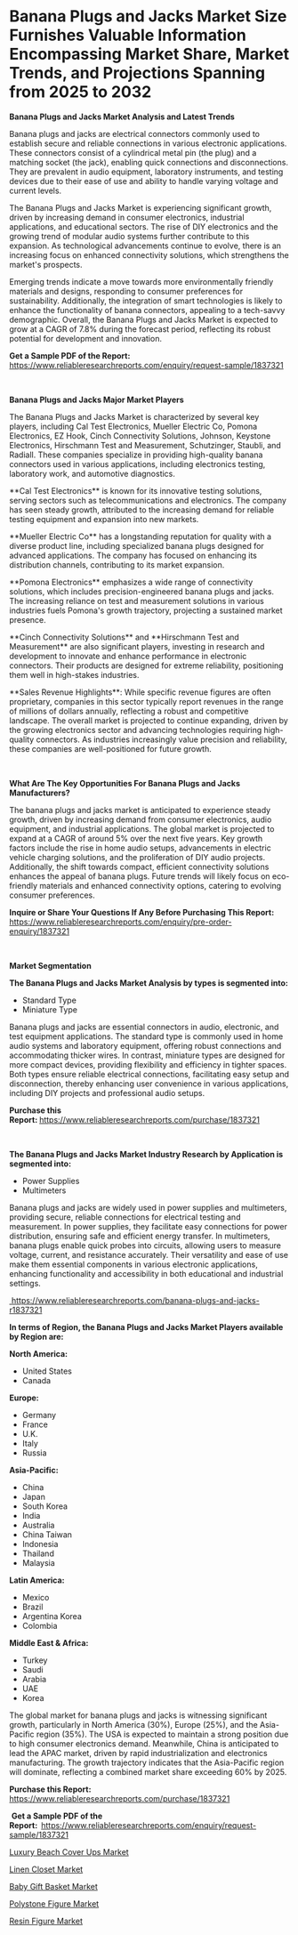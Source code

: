 <p><h1>Banana Plugs and Jacks Market Size Furnishes Valuable Information Encompassing Market Share, Market Trends, and Projections Spanning from 2025 to 2032</h1></p><p><strong>Banana Plugs and Jacks Market Analysis and Latest Trends</strong></p>
<p><p>Banana plugs and jacks are electrical connectors commonly used to establish secure and reliable connections in various electronic applications. These connectors consist of a cylindrical metal pin (the plug) and a matching socket (the jack), enabling quick connections and disconnections. They are prevalent in audio equipment, laboratory instruments, and testing devices due to their ease of use and ability to handle varying voltage and current levels.</p><p>The Banana Plugs and Jacks Market is experiencing significant growth, driven by increasing demand in consumer electronics, industrial applications, and educational sectors. The rise of DIY electronics and the growing trend of modular audio systems further contribute to this expansion. As technological advancements continue to evolve, there is an increasing focus on enhanced connectivity solutions, which strengthens the market's prospects.</p><p>Emerging trends indicate a move towards more environmentally friendly materials and designs, responding to consumer preferences for sustainability. Additionally, the integration of smart technologies is likely to enhance the functionality of banana connectors, appealing to a tech-savvy demographic. Overall, the Banana Plugs and Jacks Market is expected to grow at a CAGR of 7.8% during the forecast period, reflecting its robust potential for development and innovation.</p></p>
<p><strong>Get a Sample PDF of the Report:&nbsp;</strong> <a href="https://www.reliableresearchreports.com/enquiry/request-sample/1837321?utm_campaign=37&utm_medium=2&utm_source=Github&utm_content=ia&utm_term=08022025&utm_id=banana-plugs-and-jacks">https://www.reliableresearchreports.com/enquiry/request-sample/1837321</a></p>
<p>&nbsp;</p>
<p><strong>Banana Plugs and Jacks Major Market Players</strong></p>
<p><p>The Banana Plugs and Jacks Market is characterized by several key players, including Cal Test Electronics, Mueller Electric Co, Pomona Electronics, EZ Hook, Cinch Connectivity Solutions, Johnson, Keystone Electronics, Hirschmann Test and Measurement, Schutzinger, Staubli, and Radiall. These companies specialize in providing high-quality banana connectors used in various applications, including electronics testing, laboratory work, and automotive diagnostics.</p><p>**Cal Test Electronics** is known for its innovative testing solutions, serving sectors such as telecommunications and electronics. The company has seen steady growth, attributed to the increasing demand for reliable testing equipment and expansion into new markets.</p><p>**Mueller Electric Co** has a longstanding reputation for quality with a diverse product line, including specialized banana plugs designed for advanced applications. The company has focused on enhancing its distribution channels, contributing to its market expansion.</p><p>**Pomona Electronics** emphasizes a wide range of connectivity solutions, which includes precision-engineered banana plugs and jacks. The increasing reliance on test and measurement solutions in various industries fuels Pomona's growth trajectory, projecting a sustained market presence.</p><p>**Cinch Connectivity Solutions** and **Hirschmann Test and Measurement** are also significant players, investing in research and development to innovate and enhance performance in electronic connectors. Their products are designed for extreme reliability, positioning them well in high-stakes industries.</p><p>**Sales Revenue Highlights**: While specific revenue figures are often proprietary, companies in this sector typically report revenues in the range of millions of dollars annually, reflecting a robust and competitive landscape. The overall market is projected to continue expanding, driven by the growing electronics sector and advancing technologies requiring high-quality connectors. As industries increasingly value precision and reliability, these companies are well-positioned for future growth.</p></p>
<p>&nbsp;</p>
<p><strong>What Are The Key Opportunities For Banana Plugs and Jacks Manufacturers?</strong></p>
<p><p>The banana plugs and jacks market is anticipated to experience steady growth, driven by increasing demand from consumer electronics, audio equipment, and industrial applications. The global market is projected to expand at a CAGR of around 5% over the next five years. Key growth factors include the rise in home audio setups, advancements in electric vehicle charging solutions, and the proliferation of DIY audio projects. Additionally, the shift towards compact, efficient connectivity solutions enhances the appeal of banana plugs. Future trends will likely focus on eco-friendly materials and enhanced connectivity options, catering to evolving consumer preferences.</p></p>
<p><strong>Inquire or Share Your Questions If Any Before Purchasing This Report:</strong> <a href="https://www.reliableresearchreports.com/enquiry/pre-order-enquiry/1837321?utm_campaign=37&utm_medium=2&utm_source=Github&utm_content=ia&utm_term=08022025&utm_id=banana-plugs-and-jacks">https://www.reliableresearchreports.com/enquiry/pre-order-enquiry/1837321</a></p>
<p>&nbsp;</p>
<p><strong>Market Segmentation</strong></p>
<p><strong>The Banana Plugs and Jacks Market Analysis by types is segmented into:</strong></p>
<p><ul><li>Standard Type</li><li>Miniature Type</li></ul></p>
<p><p>Banana plugs and jacks are essential connectors in audio, electronic, and test equipment applications. The standard type is commonly used in home audio systems and laboratory equipment, offering robust connections and accommodating thicker wires. In contrast, miniature types are designed for more compact devices, providing flexibility and efficiency in tighter spaces. Both types ensure reliable electrical connections, facilitating easy setup and disconnection, thereby enhancing user convenience in various applications, including DIY projects and professional audio setups.</p></p>
<p><strong>Purchase this Report:&nbsp;</strong><a href="https://www.reliableresearchreports.com/purchase/1837321?utm_campaign=37&utm_medium=2&utm_source=Github&utm_content=ia&utm_term=08022025&utm_id=banana-plugs-and-jacks">https://www.reliableresearchreports.com/purchase/1837321</a></p>
<p>&nbsp;</p>
<p><strong>The Banana Plugs and Jacks Market Industry Research by Application is segmented into:</strong></p>
<p><ul><li>Power Supplies</li><li>Multimeters</li></ul></p>
<p><p>Banana plugs and jacks are widely used in power supplies and multimeters, providing secure, reliable connections for electrical testing and measurement. In power supplies, they facilitate easy connections for power distribution, ensuring safe and efficient energy transfer. In multimeters, banana plugs enable quick probes into circuits, allowing users to measure voltage, current, and resistance accurately. Their versatility and ease of use make them essential components in various electronic applications, enhancing functionality and accessibility in both educational and industrial settings.</p></p>
<p><a href="https://www.reliableresearchreports.com/banana-plugs-and-jacks-r1837321?utm_campaign=37&utm_medium=2&utm_source=Github&utm_content=ia&utm_term=08022025&utm_id=banana-plugs-and-jacks">&nbsp;https://www.reliableresearchreports.com/banana-plugs-and-jacks-r1837321</a></p>
<p><strong>In terms of Region, the Banana Plugs and Jacks Market Players available by Region are:</strong></p>
<p>
    <p> <strong> North America: </strong>
        <ul>
            <li>United States</li>
            <li>Canada</li>
        </ul>
        </p> 
    <p> <strong> Europe: </strong>
        <ul>
            <li>Germany</li>
            <li>France</li>
            <li>U.K.</li>
            <li>Italy</li>
            <li>Russia</li>
        </ul>
        </p> 
    <p> <strong> Asia-Pacific: </strong>
        <ul>
            <li>China</li>
            <li>Japan</li>
            <li>South Korea</li>
            <li>India</li>
            <li>Australia</li>
            <li>China Taiwan</li>
            <li>Indonesia</li>
            <li>Thailand</li>
            <li>Malaysia</li>
        </ul>
        </p> 
    <p> <strong> Latin America: </strong>
        <ul>
            <li>Mexico</li>
            <li>Brazil</li>
            <li>Argentina Korea</li>
            <li>Colombia</li>
        </ul>
        </p> 
    <p> <strong> Middle East & Africa: </strong>
        <ul>
            <li>Turkey</li>
            <li>Saudi</li>
            <li>Arabia</li>
            <li>UAE</li>
            <li>Korea</li>
        </ul>
    </p>
    </p>
<p><p>The global market for banana plugs and jacks is witnessing significant growth, particularly in North America (30%), Europe (25%), and the Asia-Pacific region (35%). The USA is expected to maintain a strong position due to high consumer electronics demand. Meanwhile, China is anticipated to lead the APAC market, driven by rapid industrialization and electronics manufacturing. The growth trajectory indicates that the Asia-Pacific region will dominate, reflecting a combined market share exceeding 60% by 2025.</p></p>
<p><strong>Purchase this Report: </strong><a href="https://www.reliableresearchreports.com/purchase/1837321?utm_campaign=37&utm_medium=2&utm_source=Github&utm_content=ia&utm_term=08022025&utm_id=banana-plugs-and-jacks">https://www.reliableresearchreports.com/purchase/1837321</a></p>
<p>&nbsp;<strong>Get a Sample PDF of the Report:&nbsp;&nbsp;</strong><a href="https://www.reliableresearchreports.com/enquiry/request-sample/1837321?utm_campaign=37&utm_medium=2&utm_source=Github&utm_content=ia&utm_term=08022025&utm_id=banana-plugs-and-jacks">https://www.reliableresearchreports.com/enquiry/request-sample/1837321</a></p>
<p><strong></strong></p>
<p><p><a href="https://github.com/ramraomeyie/Market-Research-Report-List-1/blob/main/luxury-beach-cover-ups-market.md?utm_campaign=37&utm_medium=2&utm_source=Github&utm_content=ia&utm_term=08022025&utm_id=banana-plugs-and-jacks">Luxury Beach Cover Ups Market</a></p><p><a href="https://github.com/vitrilaoire/Market-Research-Report-List-1/blob/main/linen-closet-market.md?utm_campaign=37&utm_medium=2&utm_source=Github&utm_content=ia&utm_term=08022025&utm_id=banana-plugs-and-jacks">Linen Closet Market</a></p><p><a href="https://github.com/nabadeneme/Market-Research-Report-List-1/blob/main/baby-gift-basket-market.md?utm_campaign=37&utm_medium=2&utm_source=Github&utm_content=ia&utm_term=08022025&utm_id=banana-plugs-and-jacks">Baby Gift Basket Market</a></p><p><a href="https://github.com/namaqbagels64/Market-Research-Report-List-1/blob/main/polystone-figure-market.md?utm_campaign=37&utm_medium=2&utm_source=Github&utm_content=ia&utm_term=08022025&utm_id=banana-plugs-and-jacks">Polystone Figure Market</a></p><p><a href="https://github.com/ngozudapshi/Market-Research-Report-List-1/blob/main/resin-figure-market.md?utm_campaign=37&utm_medium=2&utm_source=Github&utm_content=ia&utm_term=08022025&utm_id=banana-plugs-and-jacks">Resin Figure Market</a></p></p>
